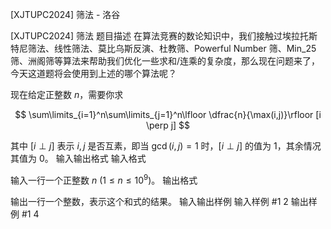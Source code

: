 



[XJTUPC2024] 筛法 - 洛谷














[XJTUPC2024] 筛法
题目描述
在算法竞赛的数论知识中，我们接触过埃拉托斯特尼筛法、线性筛法、莫比乌斯反演、杜教筛、Powerful Number 筛、Min\_25 筛、洲阁筛等算法来帮助我们优化一些求和/连乘的复杂度，那么现在问题来了，今天这道题将会使用到上述的哪个算法呢？

现在给定正整数 $n$，需要你求 

$$
\sum\limits_{i=1}^n\sum\limits_{j=1}^n\lfloor \dfrac{n}{\max(i,j)}\rfloor [i \perp j]
$$

其中 $[i \perp j]$ 表示 $i,j$ 是否互素，即当 $\gcd(i,j)=1$ 时，$[i \perp j]$ 的值为 $1$，其余情况其值为 $0$。 
输入输出格式
输入格式

输入一行一个正整数 $n$ ($1\le n \le 10^9$)。
输出格式

输出一行一个整数，表示这个和式的结果。
输入输出样例
输入样例 #1
2
输出样例 #1
4






